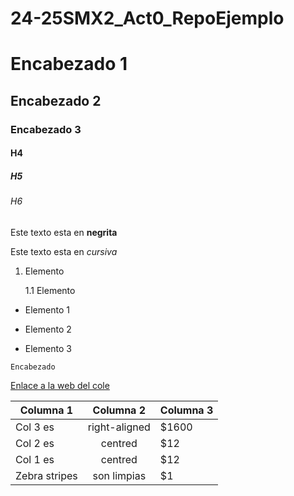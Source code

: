 # 24-25SMX2_Act0_RepoEjemplo

# Encabezado 1
## Encabezado 2
### Encabezado 3
#### H4 
##### H5 
###### H6

Este texto esta en **negrita**

Este texto esta en *cursiva*


1. Elemento

	1.1 Elemento

* Elemento 1 
+ Elemento 2
- Elemento 3

``Encabezado``

[Enlace a la web del cole](https://www.fje.edu/ca/jesuites-bellvitge "eres gay")



|Columna 1 | Columna 2 | Columna 3 | 
|--------------------|:-----------:|--------------|
|Col 3 es |right-aligned|$1600|
|Col 2 es |centred|$12|
|Col 1 es |centred|$12|
|Zebra stripes|son limpias|$1|



